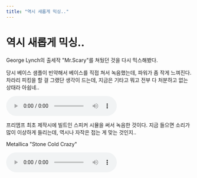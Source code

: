```yaml
---
title: "역시 새롭게 믹싱.."
---
```

# 역시 새롭게 믹싱..


George Lynch의 출세작 "Mr.Scary"를 쳐뒀던 것을 다시 믹스해봤다.




당시 베이스 샘플이 빈약해서 베이스를 직접 쳐서 녹음했는데, 파워가 좀 작게 느껴진다. 차라리 피킹을 할 걸 그랬단 생각이 드는데, 지금은 기타고 뭐고 전부 다 처분하고 없는 상태라 아쉽네..










![audio](d34b931cae530d24177c18b584d290be.mp3)











프리앰프 최초 제작시에 빌트인 스피커 시뮬을 써서 녹음한 것이다. 지금 들으면 소리가 많이 이상하게 들리는데, 역시나 자작은 접는 게 맞는 것인지..




Metallica "Stone Cold Crazy"







![audio](8004b36d883934195622dbf0b82bafd4.mp3)






